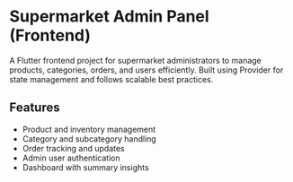 # Supermarket Admin Panel (Frontend)

A Flutter frontend project for supermarket administrators to manage products, categories, orders, and users efficiently. Built using Provider for state management and follows scalable best practices.

## Features
- Product and inventory management
- Category and subcategory handling
- Order tracking and updates
- Admin user authentication
- Dashboard with summary insights
